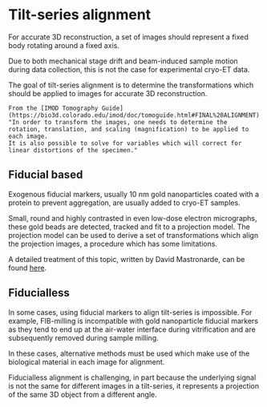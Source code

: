 # Tilt-series alignment

For accurate 3D reconstruction, a set of images should represent a fixed body rotating around a fixed axis.

Due to both mechanical stage drift and beam-induced sample motion during data collection, this is not the case 
for experimental cryo-ET data.

The goal of tilt-series alignment is to determine the transformations which should be applied to images for 
accurate 3D reconstruction.

```{note}
From the [IMOD Tomography Guide](https://bio3d.colorado.edu/imod/doc/tomoguide.html#FINAL%20ALIGNMENT)
"In order to transform the images, one needs to determine the 
rotation, translation, and scaling (magnification) to be applied to each image. 
It is also possible to solve for variables which will correct for linear distortions of the specimen."
```

## Fiducial based
Exogenous fiducial markers, usually 10 nm gold nanoparticles coated with a protein to prevent aggregation, are usually added to cryo-ET samples.

Small, round and highly contrasted in even low-dose electron micrographs, these gold beads are detected, tracked and fit to a projection model.
The projection model can be used to derive a set of transformations which align the projection images, a procedure which has some limitations.

A detailed treatment of this topic, written by David Mastronarde, can be found [here](https://doi.org/10.1007/978-0-387-69008-7_6).


## Fiducialless
In some cases, using fiducial markers to align tilt-series is impossible. For example, FIB-milling is incompatible with gold nanoparticle fiducial markers as they tend to end up at the air-water interface during vitrification and are subsequently removed during sample milling.

In these cases, alternative methods must be used which make use of the biological material in each image for alignment.

Fiducialless alignment is challenging, in part because the underlying signal is not the same for different images in a tilt-series, 
it represents a projection of the same 3D object from a different angle.
